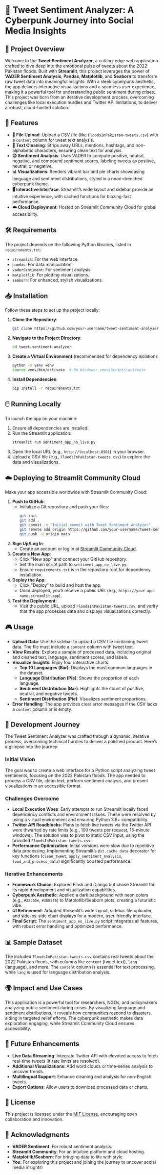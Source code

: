 # 🌊 Tweet Sentiment Analyzer: A Cyberpunk Journey into Social Media Insights

## 🚀 Project Overview
Welcome to the **Tweet Sentiment Analyzer**, a cutting-edge web application crafted to dive deep into the emotional pulse of tweets about the 2022 Pakistan floods. Built with **Streamlit**, this project leverages the power of **VADER Sentiment Analysis**, **Pandas**, **Matplotlib**, and **Seaborn** to transform raw tweet data into meaningful insights. With a sleek cyberpunk aesthetic, the app delivers interactive visualizations and a seamless user experience, making it a powerful tool for understanding public sentiment during crises. This project was born from an iterative development process, overcoming challenges like local execution hurdles and Twitter API limitations, to deliver a robust, cloud-hosted solution.

## 🌟 Features
- **📂 File Upload**: Upload a CSV file (like `FloodsInPakistan-tweets.csv`) with a `content` column for tweet text analysis.
- **🧹 Text Cleaning**: Strips away URLs, mentions, hashtags, and non-alphabetic characters, ensuring clean text for analysis.
- **😊 Sentiment Analysis**: Uses VADER to compute positive, neutral, negative, and compound sentiment scores, labeling tweets as positive, neutral, or negative.
- **📊 Visualizations**: Renders vibrant bar and pie charts showcasing language and sentiment distributions, styled in a neon-drenched cyberpunk theme.
- **🖥️ Interactive Interface**: Streamlit’s wide layout and sidebar provide an intuitive experience, with cached functions for blazing-fast performance.
- **☁️ Cloud Deployment**: Hosted on Streamlit Community Cloud for global accessibility.

## 🛠️ Requirements
The project depends on the following Python libraries, listed in `requirements.txt`:
- `streamlit`: For the web interface.
- `pandas`: For data manipulation.
- `vaderSentiment`: For sentiment analysis.
- `matplotlib`: For plotting visualizations.
- `seaborn`: For enhanced, stylish visualizations.

## 📥 Installation
Follow these steps to set up the project locally:
1. **Clone the Repository**:
   ```bash
   git clone https://github.com/your-username/tweet-sentiment-analyzer.git
   ```
2. **Navigate to the Project Directory**:
   ```bash
   cd tweet-sentiment-analyzer
   ```
3. **Create a Virtual Environment** (recommended for dependency isolation):
   ```bash
   python -m venv venv
   source venv/bin/activate  # On Windows: venv\Scripts\activate
   ```
4. **Install Dependencies**:
   ```bash
   pip install -r requirements.txt
   ```

## 🖱️ Running Locally
To launch the app on your machine:
1. Ensure all dependencies are installed.
2. Run the Streamlit application:
   ```bash
   streamlit run sentiment_app_no_live.py
   ```
3. Open the local URL (e.g., `http://localhost:8501`) in your browser.
4. Upload a CSV file (e.g., `FloodsInPakistan-tweets.csv`) to explore the data and visualizations.

## ☁️ Deploying to Streamlit Community Cloud
Make your app accessible worldwide with Streamlit Community Cloud:
1. **Push to GitHub**:
   - Initialize a Git repository and push your files:
     ```bash
     git init
     git add .
     git commit -m "Initial commit with Tweet Sentiment Analyzer"
     git remote add origin https://github.com/your-username/tweet-sentiment-analyzer.git
     git push -u origin main
     ```
2. **Sign Up/Log In**:
   - Create an account or log in at [Streamlit Community Cloud](https://streamlit.io/cloud).
3. **Create a New App**:
   - Click "New app" and connect your GitHub repository.
   - Set the main script path to `sentiment_app_no_live.py`.
   - Ensure `requirements.txt` is in the repository root for dependency installation.
4. **Deploy the App**:
   - Click "Deploy" to build and host the app.
   - Once deployed, you’ll receive a public URL (e.g., `https://your-app-name.streamlit.app`).
5. **Test the Deployment**:
   - Visit the public URL, upload `FloodsInPakistan-tweets.csv`, and verify that the app processes data and displays visualizations correctly.

## 🎮 Usage
- **Upload Data**: Use the sidebar to upload a CSV file containing tweet data. The file must include a `content` column with tweet text.
- **View Results**: Explore a sample of processed data, including original and cleaned text, language, sentiment scores, and labels.
- **Visualize Insights**: Enjoy four interactive charts:
  - **Top 10 Languages (Bar)**: Displays the most common languages in the dataset.
  - **Language Distribution (Pie)**: Shows the proportion of each language.
  - **Sentiment Distribution (Bar)**: Highlights the count of positive, neutral, and negative tweets.
  - **Sentiment Distribution (Pie)**: Visualizes sentiment proportions.
- **Error Handling**: The app provides clear error messages if the CSV lacks a `content` column or is empty.

## 🧬 Development Journey
The Tweet Sentiment Analyzer was crafted through a dynamic, iterative process, overcoming technical hurdles to deliver a polished product. Here’s a glimpse into the journey:

### Initial Vision
The goal was to create a web interface for a Python script analyzing tweet sentiments, focusing on the 2022 Pakistan floods. The app needed to process a CSV file, clean text, perform sentiment analysis, and present visualizations in an accessible format.

### Challenges Overcome
- **Local Execution Woes**: Early attempts to run Streamlit locally faced dependency conflicts and environment issues. These were resolved by using a virtual environment and ensuring Python 3.8+ compatibility.
- **Twitter API Roadblocks**: Plans to fetch live tweets via the Twitter API were thwarted by rate limits (e.g., 100 tweets per request, 15-minute windows). The solution was to pivot to static CSV input, using the provided `FloodsInPakistan-tweets.csv`.
- **Performance Optimization**: Initial versions were slow due to repetitive data processing. Implementing Streamlit’s `@st.cache_data` decorator for key functions (`clean_tweet`, `apply_sentiment_analysis`, `load_and_process_data`) significantly boosted performance.

### Iterative Enhancements
- **Framework Choice**: Explored Flask and Django but chose Streamlit for its rapid development and visualization capabilities.
- **Cyberpunk Aesthetic**: Applied a dark background with neon colors (e.g., `#22c55e`, `#3b82f6`) to Matplotlib/Seaborn plots, creating a futuristic vibe.
- **UI Refinement**: Adopted Streamlit’s wide layout, sidebar file uploader, and side-by-side chart displays for a modern, user-friendly interface.
- **Final Script**: The `sentiment_app_no_live.py` script integrates all features, with robust error handling and optimized performance.

## 📊 Sample Dataset
The included `FloodsInPakistan-tweets.csv` contains real tweets about the 2022 Pakistan floods, with columns like `content` (tweet text), `lang` (language), and more. The `content` column is essential for text processing, while `lang` is used for language distribution analysis.

## 🌍 Impact and Use Cases
This application is a powerful tool for researchers, NGOs, and policymakers analyzing public sentiment during crises. By visualizing language and sentiment distributions, it reveals how communities respond to disasters, aiding in targeted relief efforts. The cyberpunk aesthetic makes data exploration engaging, while Streamlit Community Cloud ensures accessibility.

## 🔮 Future Enhancements
- **Live Data Streaming**: Integrate Twitter API with elevated access to fetch real-time tweets (if rate limits are resolved).
- **Additional Visualizations**: Add word clouds or time-series analysis to uncover trends.
- **Multilingual Support**: Enhance cleaning and analysis for non-English tweets.
- **Export Options**: Allow users to download processed data or charts.

## 📜 License
This project is licensed under the [MIT License](LICENSE), encouraging open collaboration and innovation.

## 🙏 Acknowledgments
- **VADER Sentiment**: For robust sentiment analysis.
- **Streamlit Community**: For an intuitive platform and cloud hosting.
- **Matplotlib/Seaborn**: For bringing data to life with style.
- **You**: For exploring this project and joining the journey to uncover social media insights!